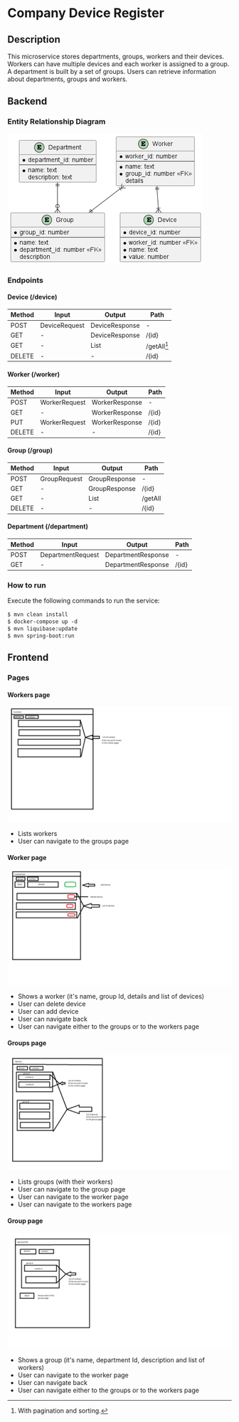 # Company Device Register

## Description

This microservice stores departments, groups, workers and their devices.
Workers can have multiple devices and each worker is assigned to a group. A department is built by a set of groups.
Users can retrieve information about departments, groups and workers.

## Backend
### Entity Relationship Diagram
![ERD](erd.png?raw=true "ERD")

### Endpoints
#### Device (/device)
| Method | Input         | Output          | Path        |
|--------|---------------|-----------------|-------------|
| POST   | DeviceRequest | DeviceResponse  | -           |
| GET    | -             | DeviceResponse  | /{id}       |
| GET    | -             | List            | /getAll[^1] |
| DELETE | -             | -               | /{id}       |
[^1]: With pagination and sorting.

#### Worker (/worker)
| Method | Input         | Output               | Path    |
|--------|---------------|----------------------|---------|
| POST   | WorkerRequest | WorkerResponse       | -       |
| GET    | -             | WorkerResponse       | /{id}   |
| PUT    | WorkerRequest | WorkerResponse       | /{id}   |
| DELETE | -             | -                    | /{id}   |

#### Group (/group)
| Method | Input        | Output        | Path    |
|--------|--------------|---------------|---------|
| POST   | GroupRequest | GroupResponse | -       |
| GET    | -            | GroupResponse | /{id}   |
| GET    | -            | List          | /getAll |
| DELETE | -            | -             | /{id}   |

#### Department (/department)
| Method | Input             | Output             | Path  |
|--------|-------------------|--------------------|-------|
| POST   | DepartmentRequest | DepartmentResponse | -     |
| GET    | -                 | DepartmentResponse | /{id} |

### How to run
Execute the following commands to run the service:
```console
$ mvn clean install
$ docker-compose up -d
$ mvn liquibase:update
$ mvn spring-boot:run
```

## Frontend
### Pages
#### Workers page
![workers](workers.png?raw=true "workers")
- Lists workers
- User can navigate to the groups page
#### Worker page
![worker](worker.png?raw=true "worker")
- Shows a worker (it's name, group Id, details and list of devices)
- User can delete device
- User can add device
- User can navigate back
- User can navigate either to the groups or to the workers page
#### Groups page
![groups](groups.png?raw=true "groups")
- Lists groups (with their workers)
- User can navigate to the group page
- User can navigate to the worker page
- User can navigate to the workers page
#### Group page
![group](group.png?raw=true "group")
- Shows a group (it's name, department Id, description and list of workers)
- User can navigate to the worker page
- User can navigate back
- User can navigate either to the groups or to the workers page